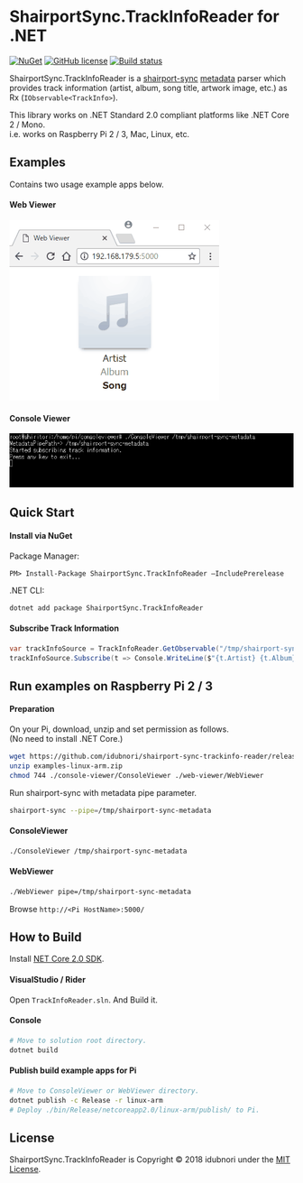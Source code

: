﻿ShairportSync.TrackInfoReader for .NET
===
[![NuGet](https://img.shields.io/nuget/v/ShairportSync.TrackInfoReader.svg?maxAge=2592000)](https://www.nuget.org/packages/ShairportSync.TrackInfoReader/)
[![GitHub license](https://img.shields.io/github/license/idubnori/shairport-sync-trackinfo-reader.svg)](https://github.com/idubnori/shairport-sync-trackinfo-reader/blob/master/LICENSE)
[![Build status](https://ci.appveyor.com/api/projects/status/y4vtm6cnqvm4ie5i/branch/master?svg=true)](https://ci.appveyor.com/project/idubnori/shairport-sync-trackinfo-reader/branch/master)

ShairportSync.TrackInfoReader is a [shairport-sync](https://github.com/mikebrady/shairport-sync) [metadata](https://github.com/mikebrady/shairport-sync#metadata) parser which provides track information (artist, album, song title, artwork image, etc.) as Rx (`IObservable<TrackInfo>`).

This library works on .NET Standard 2.0 compliant platforms like .NET Core 2 / Mono.<br>
i.e. works on Raspberry Pi 2 / 3, Mac, Linux, etc.
## Examples
Contains two usage example apps below.
#### Web Viewer
![WebViewer](./docs/web-viewer-demo.gif)

#### Console Viewer
![ConsoleViewer](./docs/console-viewer-demo.gif)

## Quick Start
#### Install via NuGet
Package Manager: 
```
PM> Install-Package ShairportSync.TrackInfoReader –IncludePrerelease
```

.NET CLI:
```bash
dotnet add package ShairportSync.TrackInfoReader
```

#### Subscribe Track Information
```csharp
var trackInfoSource = TrackInfoReader.GetObservable("/tmp/shairport-sync-metadata");
trackInfoSource.Subscribe(t => Console.WriteLine($"{t.Artist} {t.Album} {t.Song}"));
```

## Run examples on Raspberry Pi 2 / 3
#### Preparation
On your Pi, download, unzip and set permission as follows.<br>
(No need to install .NET Core.)
```bash
wget https://github.com/idubnori/shairport-sync-trackinfo-reader/releases/download/v0.1.0-alpha1/examples-linux-arm.zip
unzip examples-linux-arm.zip
chmod 744 ./console-viewer/ConsoleViewer ./web-viewer/WebViewer
```
Run shairport-sync with metadata pipe parameter.
```bash
shairport-sync --pipe=/tmp/shairport-sync-metadata
```
#### ConsoleViewer
```bash
./ConsoleViewer /tmp/shairport-sync-metadata
```

#### WebViewer
```bash
./WebViewer pipe=/tmp/shairport-sync-metadata
```

Browse ```http://<Pi HostName>:5000/```<br>

## How to Build
Install [NET Core 2.0 SDK](https://www.microsoft.com/net/download/).
#### VisualStudio / Rider
Open `TrackInfoReader.sln`. And Build it.
#### Console
```bash
# Move to solution root directory.
dotnet build
```

#### Publish build example apps for Pi
```bash
# Move to ConsoleViewer or WebViewer directory.
dotnet publish -c Release -r linux-arm
# Deploy ./bin/Release/netcoreapp2.0/linux-arm/publish/ to Pi.
```

## License
ShairportSync.TrackInfoReader is Copyright © 2018 idubnori under the [MIT License](./LICENSE).
